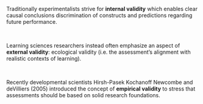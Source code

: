 <p><span style=font-weight: 400;>Traditionally experimentalists strive for </span><strong>internal validity</strong><span style=font-weight: 400;> which enables clear causal conclusions discrimination of constructs and predictions regarding future performance.</span></p>  <p> </p>  <p><span style=font-weight: 400;>Learning sciences researchers instead often emphasize an aspect of </span><strong>external validity</strong><span style=font-weight: 400;>: ecological validity (i.e. the assessment’s alignment with realistic contexts of learning).</span></p>  <p> </p>  <p><span style=font-weight: 400;>Recently developmental scientists Hirsh-Pasek Kochanoff Newcombe and deVilliers (2005) introduced the concept of </span><strong>empirical validity</strong><span style=font-weight: 400;> to stress that assessments should be based on solid research foundations.</span></p>